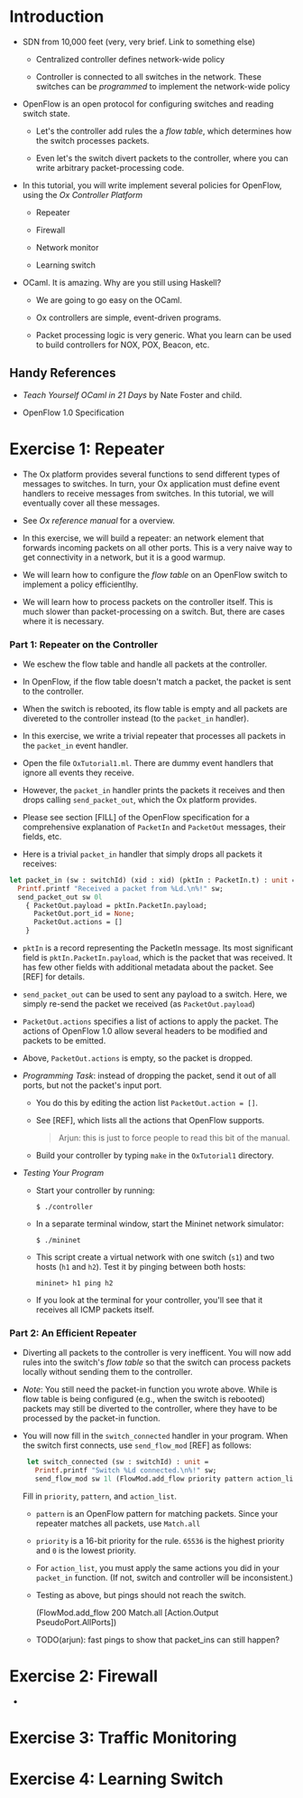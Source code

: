 Introduction
============

- SDN from 10,000 feet (very, very brief. Link to something else)

  * Centralized controller defines network-wide policy
  
  * Controller is connected to all switches in the network. These switches
    can be _programmed_ to implement the network-wide policy

- OpenFlow is an open protocol for configuring switches and reading switch
  state.

  * Let's the controller add rules the a _flow table_, which determines
    how the switch processes packets.

  * Even let's the switch divert packets to the controller, where you
    can write arbitrary packet-processing code.

- In this tutorial, you will write implement several policies for OpenFlow,
  using the _Ox Controller Platform_

  * Repeater

  * Firewall

  * Network monitor

  * Learning switch

- OCaml. It is amazing. Why are you still using Haskell?

  - We are going to go easy on the OCaml.

  - Ox controllers are simple, event-driven programs.

  - Packet processing logic is very generic. What you learn can be used
    to build controllers for NOX, POX, Beacon, etc.

Handy References
----------------

- _Teach Yourself OCaml in 21 Days_ by Nate Foster and child.

- OpenFlow 1.0 Specification

Exercise 1: Repeater
====================

- The Ox platform provides several functions to send different types
  of messages to switches. In turn, your Ox application must define
  event handlers to receive messages from switches. In this tutorial,
  we will eventually cover all these messages.

- See *Ox reference manual* for a overview.

- In this exercise, we will build a repeater: an network element that
  forwards incoming packets on all other ports. This is a very naive
  way to get connectivity in a network, but it is a good warmup.

- We will learn how to configure the _flow table_ on an OpenFlow
  switch to implement a policy efficientlhy.

- We will learn how to process packets on the controller itself. This
  is much slower than packet-processing on a switch. But, there are
  cases where it is necessary.

<h3>Part 1: Repeater on the Controller</h3>

- We eschew the flow table and handle all packets at the controller.

- In OpenFlow, if the flow table doesn't match a packet, the packet is
  sent to the controller.

- When the switch is rebooted, its flow table is empty and all packets
  are divereted to the controller instead (to the `packet_in`
  handler).

- In this exercise, we write a trivial repeater that processes all
  packets in the `packet_in` event handler.

- Open the file `OxTutorial1.ml`. There are dummy event handlers that
  ignore all events they receive.

- However, the `packet_in` handler prints the packets it receives and
  then drops calling `send_packet_out`, which the Ox platform
  provides.

- Please see section [FILL] of the OpenFlow specification for a
  comprehensive explanation of `PacketIn` and `PacketOut` messages,
  their fields, etc.

- Here is a trivial `packet_in` handler that simply drops all packets
  it receives:

```ocaml
let packet_in (sw : switchId) (xid : xid) (pktIn : PacketIn.t) : unit =
  Printf.printf "Received a packet from %Ld.\n%!" sw;
  send_packet_out sw 0l
    { PacketOut.payload = pktIn.PacketIn.payload;
      PacketOut.port_id = None;
      PacketOut.actions = []
    }
```
- `pktIn` is a record representing the PacketIn message. Its most
  significant field is `pktIn.PacketIn.payload`, which is the packet
  that was received. It has few other fields with additional metadata
  about the packet. See [REF] for details.

- `send_packet_out` can be used to sent any payload to a switch. Here,
  we simply re-send the packet we received (as `PacketOut.payload`)

- `PacketOut.actions` specifies a list of actions to apply the
  packet. The actions of OpenFlow 1.0 allow several headers to be
  modified and packets to be emitted.

- Above, `PacketOut.actions` is empty, so the packet is dropped.

- *Programming Task*: instead of dropping the packet, send it out of
  all ports, but not the packet's input port.

  * You do this by editing the action list `PacketOut.action = []`.

  * See [REF], which lists all the actions that OpenFlow supports.

    > Arjun: this is just to force people to read this bit of the manual.

  * Build your controller by typing `make` in the `OxTutorial1` directory.

- *Testing Your Program*

  * Start your controller by running:

    ```
    $ ./controller
    ```

  * In a separate terminal window, start the Mininet network simulator:

    ```
    $ ./mininet
    ```

  * This script create a virtual network with one switch (`s1`) and
    two hosts (`h1` and `h2`). Test it by pinging between both hosts:

    ```
    mininet> h1 ping h2
    ```

  * If you look at the terminal for your controller, you'll see that it
    receives all ICMP packets itself.

<h3>Part 2: An Efficient Repeater</h3>

- Diverting all packets to the controller is very inefficent. You will
  now add rules into the switch's _flow table_ so that the switch can
  process packets locally without sending them to the controller.

- *Note*: You still need the packet-in function you wrote above. While is
  flow table is being configured (e.g., when the switch is rebooted) packets
  may still be diverted to the controller, where they have to be processed
  by the packet-in function.

- You will now fill in the `switch_connected` handler in your program.
  When the switch first connects, use `send_flow_mod` [REF] as follows:

  ```ocaml
   let switch_connected (sw : switchId) : unit =
     Printf.printf "Switch %Ld connected.\n%!" sw;
     send_flow_mod sw 1l (FlowMod.add_flow priority pattern action_list)
  ```

  Fill in `priority`, `pattern`, and `action_list`.

  * `pattern` is an OpenFlow pattern for matching packets.
    Since your repeater matches all packets, use `Match.all`

  * `priority` is a 16-bit priority for the rule. `65536` is the highest
    priority and `0` is the lowest priority.

  * For `action_list`, you must apply the same actions you did in your
    `packet_in` function. (If not, switch and controller will be
    inconsistent.)

   * Testing as above, but pings should not reach the switch.


      (FlowMod.add_flow 200 Match.all [Action.Output PseudoPort.AllPorts])

   * TODO(arjun): fast pings to show that packet_ins can still happen?
   
Exercise 2: Firewall
====================

- 



Exercise 3: Traffic Monitoring
==============================


Exercise 4: Learning Switch
===========================

